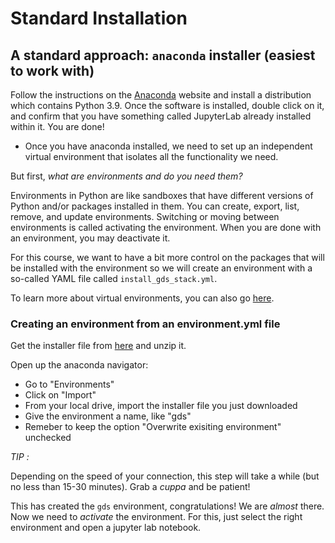 # Standard Installation

## A standard approach: `anaconda` installer (easiest to work with)

Follow the instructions on the [Anaconda](https://www.anaconda.com/products/distribution) website and install a distribution which contains Python 3.9. Once the software is installed, double click on it, and confirm that you have something called JupyterLab already installed within it. You are done!

- Once you have anaconda installed, we need to set up an independent virtual environment that isolates all the functionality we need.

But first, *what are environments and do you need them?*

Environments in Python are like sandboxes that have different versions of Python and/or packages installed in them. You can create, export, list, remove, and update environments. Switching or moving between environments is called activating the environment. When you are done with an environment, you may deactivate it.

For this course, we want to have a bit more control on the packages that will be installed with the environment so we will create an environment with a so-called YAML file called `install_gds_stack.yml`.

To learn more about virtual environments, you can also go [here](environment.md).

### Creating an environment from an environment.yml file

Get the installer file from [here](../resources/install_gds_stack.zip) and unzip it.

Open up the anaconda navigator:
* Go to "Environments"
* Click on "Import"
* From your local drive, import the installer file you just downloaded
* Give the environment a name, like "gds"
* Remeber to keep the option "Overwrite exisiting environment" unchecked


*TIP :*

Depending on the speed of your connection, this step will take a while (but no less than 15-30 minutes). Grab a *cuppa* and be patient!


This has created the `gds` environment, congratulations! We are _almost_ there. Now we need to _activate_ the environment. For this, just  select the right environment and open a jupyter lab notebook.
